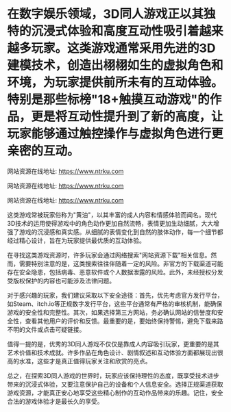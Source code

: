 # 在数字娱乐领域，3D同人游戏正以其独特的沉浸式体验和高度互动性吸引着越来越多玩家。这类游戏通常采用先进的3D建模技术，创造出栩栩如生的虚拟角色和环境，为玩家提供前所未有的互动体验。特别是那些标榜"18+触摸互动游戏"的作品，更是将互动性提升到了新的高度，让玩家能够通过触控操作与虚拟角色进行更亲密的互动。

网站资源在线地址: https://www.ntrku.com 

网站资源在线地址: https://www.ntrku.com 

网站资源在线地址: https://www.ntrku.com

这类游戏常被玩家俗称为"黄油"，以其丰富的成人内容和情感体验而闻名。现代3D技术的运用使得游戏中的角色动作更加自然流畅，表情更加生动细腻，大大增强了游戏的沉浸感和真实感。从细腻的表情变化到自然的肢体动作，每一个细节都经过精心设计，旨在为玩家提供最优质的互动体验。

在寻找这类游戏资源时，许多玩家会通过网络搜索"网站资源下载"相关信息。然而，需要特别注意的是，这类搜索往往伴随着一定的风险。非官方的下载渠道可能存在安全隐患，包括病毒、恶意软件或个人数据泄露的风险。此外，未经授权分发受版权保护的内容也可能涉及法律问题。

对于感兴趣的玩家，我们建议采取以下安全途径：首先，优先考虑官方发行平台，如Steam、itch.io等正规数字发行平台，这些平台通常有严格的审核机制，能确保游戏的安全性和完整性。其次，如果选择第三方网站，务必确认网站的信誉度和安全性，查看其他用户的评价和反馈。最重要的是，要始终保持警惕，避免下载来路不明的文件或点击可疑链接。

值得一提的是，优秀的3D同人游戏不仅仅是靠成人内容吸引玩家，更重要的是其艺术价值和技术成就。许多作品在角色设计、剧情叙述和互动体验方面都展现出很高的水准，这些才是真正值得玩家关注和欣赏的亮点。

总之，在探索3D同人游戏的世界时，玩家应该保持理性的态度，既享受技术进步带来的沉浸式体验，又要注意保护自己的设备和个人信息安全。选择正规渠道获取游戏资源，才能真正安心地享受这些精心制作的互动作品带来的乐趣。记住，安全合法的游戏体验才是最长久的享受。
